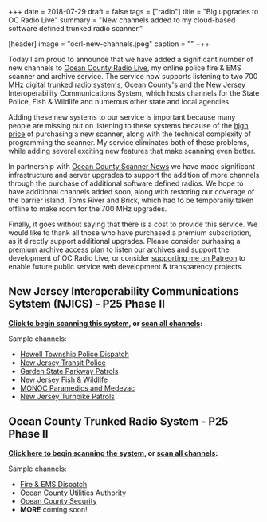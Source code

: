 +++
date = 2018-07-29
draft = false
tags = ["radio"]
title = "Big upgrades to OC Radio Live"
summary = "New channels added to my cloud-based software defined trunked radio scanner."

[header]
image = "ocrl-new-channels.jpeg"
caption = ""
+++

Today I am proud to announce that we have added a significant number of new channels to [Ocean County Radio Live](https://ocradio.live), my online police fire & EMS scanner and archive service.
The service now supports listening to two 700 MHz digital trunked radio systems, Ocean County's and the New Jersey Interoperability Communications System, which hosts channels for the State Police,
Fish & Wildlife and numerous other state and local agencies.

Adding these new systems to our service is important because many people are missing out on listening to these systems because of the [high price](https://amzn.to/2LJX7TX) of purchasing a new scanner,
along with the technical complexity of programming the scanner. My service eliminates both of these problems, while adding several exciting new features that make scanning even better.

In partnership with [Ocean County Scanner News](https://ocscanner.news/2018/07/29/ocsn-scanner-less-dispatchers-wanted/) we have made significant infrastructure and server upgrades to support the addition of more channels through the purchase of additional software defined radios.
We hope to have additional channels added soon, along with restoring our coverage of the barrier island, Toms River and Brick, which had to be temporarily taken offline to make room for the 700 MHz upgrades.

Finally, it goes without saying that there is a cost to provide this service. We would like to thank all those who have purchased a premium subscription, as it directly support additional upgrades.
Please consider purhasing a [premium archive access plan](https://ocradio.live/plans/) to listen our archives and support the development of OC Radio Live, or consider [supporting me on Patreon](https://www.patreon.com/gavinrozzi) to enable future public service web development & transparency projects.

## New Jersey Interoperability Communications Sytstem (NJICS) - P25 Phase II
**[Click to begin scanning this system](https://ocradio.live/scan/nj-interoperability-com-sys/), or [scan all channels](https://ocradio.live/scan/default/):**

Sample channels:

 - [Howell Township Police Dispatch](https://ocradio.live/tg/howell-police/)
 - [New Jersey Transit Police](https://ocradio.live/scan/new-jersey-transit-police/)
 - [Garden State Parkway Patrols](https://ocradio.live/scan/garden-state-parkway/)
 - [New Jersey Fish & Wildlife](https://ocradio.live/scan/new-jersey-fish-wildlife/)
 - [MONOC Paramedics and Medevac](https://ocradio.live/scan/monoc-paramedics/)
 - [New Jersey Turnpike Patrols](https://ocradio.live/scan/new-jersey-turnpike/)

## Ocean County Trunked Radio System - P25 Phase II
**[Click here to begin scanning the system](https://ocradio.live/scan/ocean-county-p25/), or [scan all channels](https://ocradio.live/scan/default/):**

Sample channels:

- [Fire & EMS Dispatch](https://ocradio.live/tg/fire-ems-dispatch/)
- [Ocean County Utilities Authority](https://ocradio.live/tg/ocua-central/)
- [Ocean County Security](https://ocradio.live/tg/oc-security-p25/)
- **MORE** coming soon!
